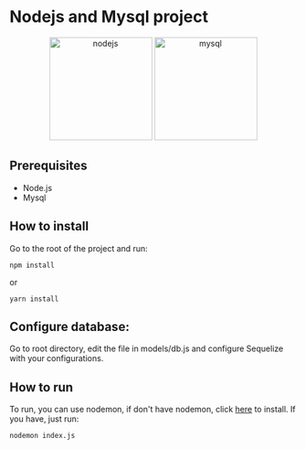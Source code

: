 # Nodejs and Mysql project
<div align="center">
   <img src="https://cdn.jsdelivr.net/gh/devicons/devicon/icons/nodejs/nodejs-original-wordmark.svg" alt="nodejs" height="180em"/>
   <img src="https://cdn.jsdelivr.net/gh/devicons/devicon/icons/mysql/mysql-plain-wordmark.svg" alt="mysql" height="180em"/>
</div>

## Prerequisites
- Node.js
- Mysql

## How to install
Go to the root of the project and run:
```
npm install
```
or
```
yarn install
```
## Configure database:
Go to root directory, edit the file in models/db.js and configure Sequelize with your configurations.

## How to run
To run, you can use nodemon, if don't have nodemon, click <a href="https://www.npmjs.com/package/nodemon">here</a> to install. If you have, just run:
```
nodemon index.js
```
